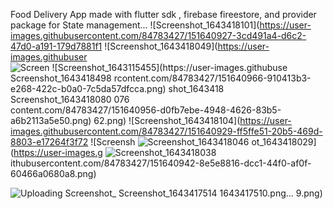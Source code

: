 Food Delivery App made with flutter sdk , firebase fireestore, and provider package for State management...
![Screenshot_1643418101](https://user-images.githubusercontent.com/84783427/151640927-3cd491a4-d6c2-47d0-a191-179d7881f1
![Screenshot_1643418049](https://user-images.githubuser
![Screen
![Screenshot_1643115455](https://user-images.githubuse
![Screenshot_1643418498](https://user-images.githubusercontent.com/84783427/151640969-dd183b9a-25a5-4cd8-be18-093803512bec.png)
rcontent.com/84783427/151640966-910413b3-e268-422c-b0a0-7c5da57dfcca.png)
shot_1643418
![Screenshot_1643418080](https://user-images.githubusercontent.com/84783427/151640963-668c3281-d066-40cf-97fa-786fefd27c7a.png)
076](https://user-images.githubusercontent.com/84783427/151640962-56a061f7-0811-4366-bf89-bc2b8498befd.png)
content.com/84783427/151640956-d0fb7ebe-4948-4626-83b5-a6b2113a5e50.png)
62.png)
![Screenshot_1643418104](https://user-images.githubusercontent.com/84783427/151640929-ff5ffe51-20b5-469d-8803-e17264f3f72
![Screensh
![Screenshot_1643418046](https://user-images.githubusercontent.com/84783427/151640950-498ddf05-7717-4b6f-9213-73f408dec27c.png)
ot_1643418029](https://user-images.g
![Screenshot_1643418038](https://user-images.githubusercontent.com/84783427/151640943-fb77f8c9-d4a7-401b-add7-a2c9b73d0b08.png)
ithubusercontent.com/84783427/151640942-8e5e8816-dcc1-44f0-af0f-60466a0680a8.png)

![Uploading Screenshot_
![Screenshot_1643417514](https://user-images.githubusercontent.com/84783427/151640937-7bb7f37b-74c5-4e79-b82d-c88013af6fe6.png)
1643417510.png…]()
9.png)
